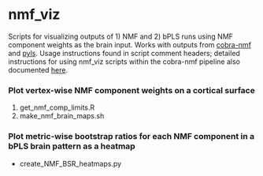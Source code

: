 # nmf_viz
Scripts for visualizing outputs of 1) NMF and 2) bPLS runs using NMF component weights as the brain input. Works with outputs from [cobra-nmf](https://github.com/CoBrALab/cobra-nmf) and [pyls](https://github.com/rmarkello/pyls). Usage instructions found in script comment headers; detailed instructions for using nmf_viz scripts within the cobra-nmf pipeline also documented [here](https://github.com/CoBrALab/documentation/wiki/opNMF-for-vertex-data#1-set-up-your-input-spreadsheet).

### Plot vertex-wise NMF component weights on a cortical surface
1) get_nmf_comp_limits.R
2) make_nmf_brain_maps.sh

### Plot metric-wise bootstrap ratios for each NMF component in a bPLS brain pattern as a heatmap 
* create_NMF_BSR_heatmaps.py
